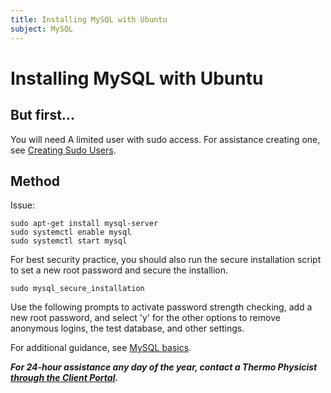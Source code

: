 ```yaml
---
title: Installing MySQL with Ubuntu
subject: MySQL
---
```


# Installing MySQL with Ubuntu

## But first...
You will need A limited user with sudo access. For assistance creating one, see [Creating Sudo Users](https://www.thermo.io/how-to/security/creating-sudo-users).

## Method
Issue:
```shell
sudo apt-get install mysql-server
sudo systemctl enable mysql
sudo systemctl start mysql
```
For best security practice, you should also run the secure installation script to set a new root password and secure the installion. 
```shell
sudo mysql_secure_installation
```
Use the following prompts to activate password strength checking, add a new root password, and select 'y' for the other options to remove anonymous logins, the test database, and other settings.

For additional guidance, see [MySQL basics](https://www.thermo.io/how-to/databases/mysql-basics).

**_For 24-hour assistance any day of the year, contact a Thermo Physicist [through the Client Portal](https://core.thermo.io/login/)._**
